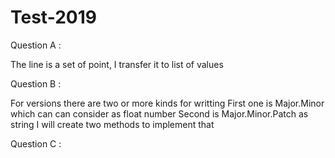 # Test-2019

Question A :

The line is a set of point, I transfer it to list of values


Question B :

For versions there are two or more kinds for writting
First one is Major.Minor which can can consider as float number
Second is Major.Minor.Patch as string
I will create  two methods to implement that

Question C :

